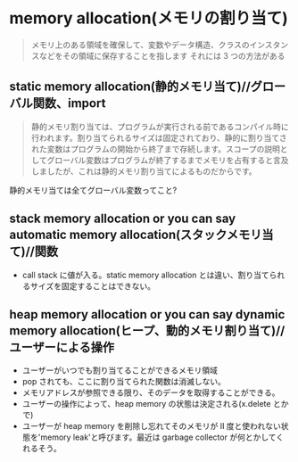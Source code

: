 # memory allocation(メモリの割り当て)

> メモリ上のある領域を確保して、変数やデータ構造、クラスのインスタンスなどをその領域に保存することを指します
> それには 3 つの方法がある

## static memory allocation(静的メモリ当て)//グローバル関数、import

> 静的メモリ割り当ては、プログラムが実行される前であるコンパイル時に行われます。割り当てられるサイズは固定されており、静的に割り当てされた変数はプログラムの開始から終了まで存続します。スコープの説明としてグローバル変数はプログラムが終了するまでメモリを占有すると言及しましたが、これは静的メモリ割り当てによるものだからです。

静的メモリ当ては全てグローバル変数ってこと?

## stack memory allocation or you can say automatic memory allocation(スタックメモリ当て)//関数

- call stack に値が入る。static memory allocation とは違い、割り当てられるサイズを固定することはできない。

## heap memory allocation or you can say dynamic memory allocation(ヒープ、動的メモリ割り当て)//ユーザーによる操作

- ユーザーがいつでも割り当てることができるメモリ領域
- pop されても、ここに割り当てられた関数は消滅しない。
- メモリアドレスが参照できる限り、そのデータを取得することができる。
- ユーザーの操作によって、heap memory の状態は決定される(x.delete とかで)
- ユーザーが heap memory を削除し忘れてそのメモリが II 度と使われない状態を'memory leak'と呼びます。最近は garbage collector が何とかしてくれるそう。
